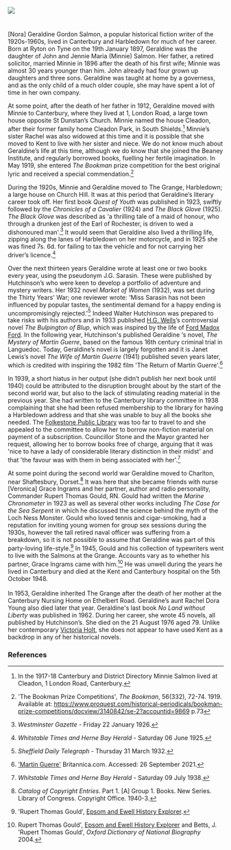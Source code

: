 <a href="https://dev.visual-essays.app"><img src="https://dev-visual-essays.netlify.app/images/ve-button.png"></a> 
<param ve-config title="Nora Geraldine Gordon Salmon (pseud. J.G. Sarasin) (1897 – 1976)" author="Michelle Crowther" layout="vtl" banner="https://upload.wikimedia.org/wikipedia/commons/f/fb/Harbledown_Ben_W_Bell_31_10_2004.jpg" attribution="Canterbury Tail at the English-language Wikipedia">

<param ve-entity eid="Q5654535" aliases="Harbledown">
<param ve-entity eid="Q29303" aliases="Canterbury">

#

[Nora] Geraldine Gordon Salmon, a popular historical fiction writer of the 1920s-1960s, lived in Canterbury and Harbledown for much of her career. Born at Ryton on Tyne on the 19th January 1897, Geraldine was the daughter of John and Jennie Maria (Minnie) Salmon. Her father, a retired solicitor, married Minnie in 1896 after the death of his first wife; Minnie was almost 30 years younger than him. John already had four grown up daughters and three sons. Geraldine was taught at home by a governess, and as the only child of a much older couple, she may have spent a lot of time in her own company. 
<param ve-Image url="https://upload.wikimedia.org/wikipedia/commons/3/3b/St_Nicholas_Church_Harbledown_1.jpg" label="St Nicholas Church, Harbledown" attribution="Josh Tilley, CC BY-SA 4.0, via Wikimedia Commons">

At some point, after the death of her father in 1912, Geraldine moved with Minnie to Canterbury, where they lived at 1, London Road, a large town house opposite St Dunstan’s Church. Minnie named the house Cleadon,  after their former family home Cleadon Park, in South Shields.[^ref1] Minnie’s sister Rachel was also widowed at this time and it is possible that she moved to Kent to live with her sister and niece. We do not know much about Geraldine’s life at this time, although we do know that she joined the Beaney Institute, and regularly borrowed books, fuelling her fertile imagination. In May 1919, she entered _The Bookman_ prize competition for the best original lyric and received a special commendation.[^ref2]  
<param ve-image url="https://stor.artstor.org/stor/f7f77d64-c2cc-428e-a73f-c954aa757393" label="1, London Road, Canterbury" attribution="Michelle Crowther">

During the 1920s, Minnie and Geraldine moved to The Grange, Harbledown; a large house on Church Hill.  It was at this period that Geraldine’s literary career took off. Her first book _Quest of Youth_ was published in 1923, swiftly followed by the _Chronicles of a Cavalier_ (1924) and _The Black Glove_ (1925). _The Black Glove_ was described as 'a thrilling tale of a maid of honour, who through a drunken jest of the Earl of Rochester, is driven to wed a dishonoured man'.[^ref3]  It would seem that Geraldine also lived a thrilling life, zipping along the lanes of Harbledown on her motorcycle, and in 1925 she was fined 7s. 6d.  for failing to tax the vehicle and for not carrying her driver’s licence.[^ref4]
<param ve-image url="https://upload.wikimedia.org/wikipedia/commons/9/9d/Church_Hill%2C_Harbledown_%28geograph_3757803%29.jpg" label="Church Hill, Harbledown" attribution="Chris Whippet">

Over the next thirteen years Geraldine wrote at least one or two books every year, using the pseudonym J.G. Sarasin. These were published by Hutchinson’s who were keen to develop a portfolio of adventure and mystery writers. Her 1932 novel _Market of Women_ (1932), was set during the Thirty Years' War; one reviewer wrote: 'Miss Sarasin has not been influenced by popular tastes, the sentimental demand for a happy ending is uncompromisingly rejected.'[^ref5] Indeed Walter Hutchinson was prepared to take risks with his authors and in 1933 published [H.G. Wells](/20c/20c-wellshg-biography)’s controversial novel _The Bulpington of Blup_, which was inspired by the life of [Ford Madox Ford](/20c/20c-fordmadoxford-biography). In the following year, Hutchinson's published Geraldine ‘s novel, _The Mystery of Martin Guerre_, based on the famous 16th century criminal trial in Languedoc. Today, Geraldine’s novel is largely forgotten and it is Janet Lewis’s novel _The Wife of Martin Guerre_ (1941) published seven years later, which is credited with inspiring the 1982 film 'The Return of Martin Guerre'.[^ref6]  
<param ve-image url="https://upload.wikimedia.org/wikipedia/commons/5/50/Martin_Guerre.jpg" label="Martin Guerre" attribution="Erogers148, CC BY-SA 4.0, via Wikimedia Commons">

In 1939, a short hiatus in her output (she didn’t publish her next book until 1940) could be attributed to the disruption brought about by the start of the second world war, but also to the lack of stimulating reading material in the previous year.  She had written to the Canterbury library committee in 1938 complaining that she had been refused membership to the library for having a Harbledown address and that she was unable to buy all the books she needed. The [Folkestone Public Library](/19c/19c-folkestone-free-library) was too far to travel to and she appealed to the committee to allow her to borrow non-fiction material on payment of a subscription. Councillor Stone and the Mayor granted her request, allowing her to borrow books free of charge, arguing that it was 'nice to have a lady of considerable literary distinction in their midst' and that 'the favour was with them in being associated with her'.[^ref7] 
<param ve-image url="https://upload.wikimedia.org/wikipedia/commons/a/a7/Beaney_Institute_003.jpg" label="The Beaney Institute" attribution="Storye book, CC BY 3.0, via Wikimedia Commons">

At some point during the second world war Geraldine moved to Charlton, near Shaftesbury, Dorset.[^ref8]   It was here that she became friends with nurse [Veronica] Grace Ingrams and her partner, author and radio personality, Commander Rupert Thomas Gould, RN. Gould had written the _Marine Chronometer_ in 1923 as well as several other works including _The Case for the Sea Serpent_ in which he discussed the science behind the myth of the Loch Ness Monster. Gould who loved tennis and cigar-smoking, had a reputation for inviting young women for group sex sessions during the 1930s, however the tall retired naval officer was suffering from a breakdown, so it is not possible to assume that Geraldine was part of this party-loving life-style.[^ref9] In 1945, Gould and his collection of typewriters went to live with the Salmons at the Grange. Accounts vary as to whether his partner, Grace Ingrams came with him.[^ref10] He was unwell during the years he lived in Canterbury and died at the Kent and Canterbury hospital on the 5th October 1948.  
<br>
In 1953, Geraldine inherited The Grange after the death of her mother at the Canterbury Nursing Home on Ethelbert Road. Geraldine’s aunt Rachel Dora Young also died later that year. Geraldine's last book _No Land without Liberty_ was published in 1962. During her career, she wrote 45 novels, all published by Hutchinson’s. She died on the 21 August 1976 aged 79. Unlike her contemporary [Victoria Holt](/20c/20c-holt-biography), she does not appear to have used Kent as a backdrop in any of her historical novels.
<param ve-image url="https://upload.wikimedia.org/wikipedia/commons/4/4b/Rupert_Gould.png" label="Rupert Thomas Gould, 1942" attribution="Anonymous, Unknown author, Public domain, via Wikimedia Commons">

### References

[^ref1]: In the 1917-18 Canterbury and District Directory Minnie Salmon lived at Cleadon, 1 London Road, Canterbury.    
[^ref2]: 'The Bookman Prize Competitions', _The Bookman_, 56(332), 72-74. 1919. Available at: https://www.proquest.com/historical-periodicals/bookman-prize-competitions/docview/3140842/se-2?accountid=9869 p.73   
[^ref3]: _Westminster Gazette_ - Friday 22 January 1926.   
[^ref4]: _Whitstable Times and Herne Bay Herald_ - Saturday 06 June 1925.
[^ref5]: _Sheffield Daily Telegraph_ - Thursday 31 March 1932.
[^ref6]: ['Martin Guerre'](https://www.britannica.com/topic/Martin-Guerre) Britannica.com. Accessed: 26 September 2021.   
[^ref7]: _Whitstable Times and Herne Bay Herald_ - Saturday 09 July 1938.   
[^ref8]: _Catalog of Copyright Entries_. Part 1. [A] Group 1. Books. New Series. Library of Congress. Copyright Office. 1940-3.   
[^ref9]: 'Rupert Thomas Gould', [Epsom and Ewell History Explorer](https://eehe.org.uk/?p=25551).
[^ref10]: Rupert Thomas Gould', [Epsom and Ewell History Explorer](https://eehe.org.uk/?p=25551) and Betts, J. 'Rupert Thomas Gould', _Oxford Dictionary of National Biography_ 2004.
